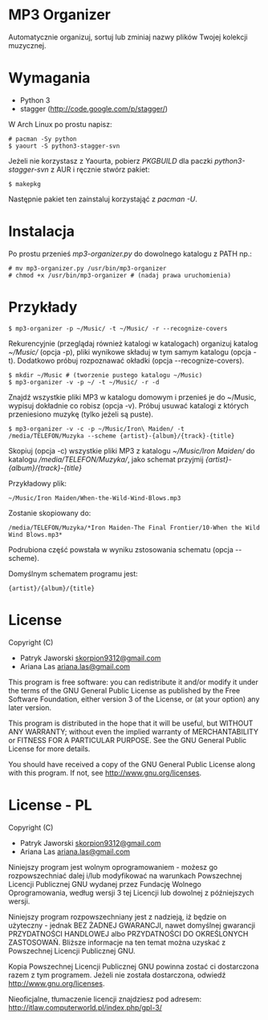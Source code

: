 MP3 Organizer
=============

Automatycznie organizuj, sortuj lub zminiaj nazwy plików Twojej kolekcji muzycznej.

Wymagania
=========

* Python 3
* stagger (http://code.google.com/p/stagger/)

W Arch Linux po prostu napisz:

	# pacman -Sy python
	$ yaourt -S python3-stagger-svn

Jeżeli nie korzystasz z Yaourta, pobierz *PKGBUILD* dla paczki *python3-stagger-svn* z AUR i ręcznie stwórz pakiet:
	
	$ makepkg

Następnie pakiet ten zainstaluj korzystająć z  *pacman -U*.

Instalacja
==========

Po prostu przenieś *mp3-organizer.py* do dowolnego katalogu z PATH np.:

	# mv mp3-organizer.py /usr/bin/mp3-organizer
	# chmod +x /usr/bin/mp3-organizer # (nadaj prawa uruchomienia)

Przykłady
=========

	$ mp3-organizer -p ~/Music/ -t ~/Music/ -r --recognize-covers

Rekurencyjnie (przeglądaj również katalogi w katalogach) organizuj katalog *~/Music/* (opcja -p), pliki wynikowe składuj w tym samym katalogu (opcja -t). Dodatkowo próbuj rozpoznawać okładki (opcja --recognize-covers).

	$ mkdir ~/Music # (tworzenie pustego katalogu ~/Music)
	$ mp3-organizer -v -p ~/ -t ~/Music/ -r -d

Znajdź wszystkie pliki MP3 w katalogu domowym i przenieś je do ~/Music, wypisuj dokładnie co robisz (opcja -v). Próbuj usuwać katalogi z których przeniesiono muzykę (tylko jeżeli są puste).

	$ mp3-organizer -v -c -p ~/Music/Iron\ Maiden/ -t /media/TELEFON/Muzyka --scheme {artist}-{album}/{track}-{title}

Skopiuj (opcja -c) wszystkie pliki MP3 z katalogu *~/Music/Iron Maiden/* do katalogu */media/TELEFON/Muzyka/*, jako schemat przyjmij *{artist}-{album}/{track}-{title}*

Przykładowy plik:

	~/Music/Iron Maiden/When-the-Wild-Wind-Blows.mp3

Zostanie skopiowany do:

	/media/TELEFON/Muzyka/*Iron Maiden-The Final Frontier/10-When the Wild Wind Blows.mp3*

Podrubiona część powstała w wyniku zstosowania schematu (opcja --scheme).

Domyślnym schematem programu jest:
	
	{artist}/{album}/{title}

License
=======

Copyright (C)
* Patryk Jaworski <skorpion9312@gmail.com>
* Ariana Las <ariana.las@gmail.com>

This program is free software: you can redistribute it and/or modify
it under the terms of the GNU General Public License as published by
the Free Software Foundation, either version 3 of the License, or
(at your option) any later version.

This program is distributed in the hope that it will be useful,
but WITHOUT ANY WARRANTY; without even the implied warranty of
MERCHANTABILITY or FITNESS FOR A PARTICULAR PURPOSE.  See the
GNU General Public License for more details.

You should have received a copy of the GNU General Public License
along with this program.  If not, see http://www.gnu.org/licenses.

License - PL
============

Copyright (C)
* Patryk Jaworski <skorpion9312@gmail.com>
* Ariana Las <ariana.las@gmail.com>

Niniejszy program jest wolnym oprogramowaniem - możesz go rozpowszechniać dalej
i/lub modyfikować na warunkach Powszechnej Licencji Publicznej GNU wydanej przez
Fundację Wolnego Oprogramowania, według wersji 3 tej Licencji lub dowolnej
z późniejszych wersji.

Niniejszy program rozpowszechniany jest z nadzieją, iż będzie on użyteczny - jednak
BEZ ŻADNEJ GWARANCJI, nawet domyślnej gwarancji PRZYDATNOŚCI HANDLOWEJ
albo PRZYDATNOŚCI DO OKREŚLONYCH ZASTOSOWAŃ. Bliższe informacje na ten temat
można uzyskać z Powszechnej Licencji Publicznej GNU.

Kopia Powszechnej Licencji Publicznej GNU powinna zostać ci dostarczona razem
z tym programem. Jeżeli nie została dostarczona, odwiedź http://www.gnu.org/licenses.

Nieoficjalne, tłumaczenie licencji znajdziesz pod adresem: http://itlaw.computerworld.pl/index.php/gpl-3/
